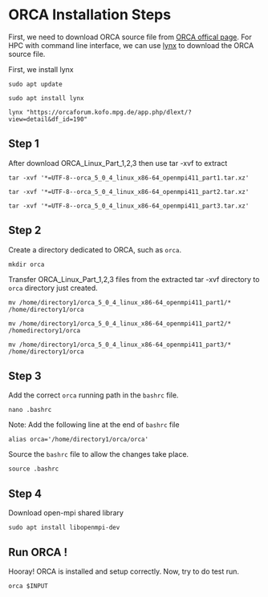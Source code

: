 # ORCA Installation Steps
First, we need to download ORCA source file from [ORCA offical page](https://orcaforum.kofo.mpg.de/app.php/portal). For HPC with command line interface, we can use [lynx](https://en.wikipedia.org/wiki/Lynx_(web_browser)) to download the ORCA source file.

First, we install lynx
```shell
sudo apt update
```
```shell
sudo apt install lynx
```
```shell
lynx "https://orcaforum.kofo.mpg.de/app.php/dlext/?view=detail&df_id=190"
```

## Step 1
After download ORCA_Linux_Part_1,2,3 then use tar -xvf to extract
```shell
tar -xvf '*=UTF-8--orca_5_0_4_linux_x86-64_openmpi411_part1.tar.xz'
```
```shell
tar -xvf '*=UTF-8--orca_5_0_4_linux_x86-64_openmpi411_part2.tar.xz'
```
```shell
tar -xvf '*=UTF-8--orca_5_0_4_linux_x86-64_openmpi411_part3.tar.xz'
```

## Step 2
Create a directory dedicated to ORCA, such as `orca`.
```shell
mkdir orca
```

Transfer ORCA_Linux_Part_1,2,3 files from the extracted tar -xvf directory to `orca` directory just created.
```shell
mv /home/directory1/orca_5_0_4_linux_x86-64_openmpi411_part1/* /home/directory1/orca
```
```shell
mv /home/directory1/orca_5_0_4_linux_x86-64_openmpi411_part2/* /homedirectory1/orca
```
```shell
mv /home/directory1/orca_5_0_4_linux_x86-64_openmpi411_part3/* /home/directory1/orca
```

## Step 3
Add the correct `orca` running path in the `bashrc` file.
```shell
nano .bashrc
```

Note: Add the following line at the end of `bashrc` file
```shell
alias orca='/home/directory1/orca/orca'
```

Source the `bashrc` file to allow the changes take place.
```shell
source .bashrc
```

## Step 4
Download open-mpi shared library
```shell
sudo apt install libopenmpi-dev
```

## Run ORCA !
Hooray! ORCA is installed and setup correctly. Now, try to do test run.
```shell
orca $INPUT
```
